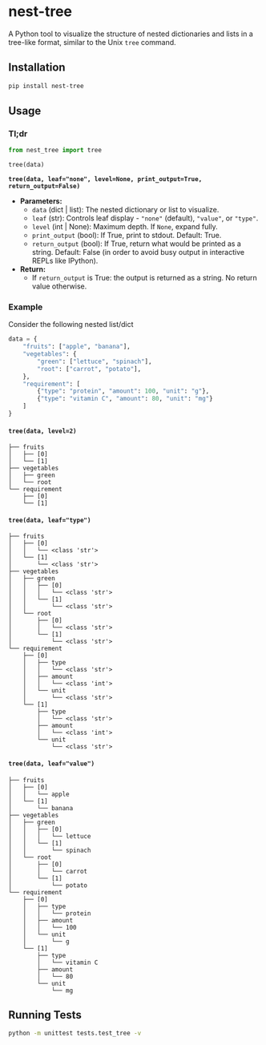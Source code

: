 # nest-tree

A Python tool to visualize the structure of nested dictionaries and lists in a tree-like format, similar to the Unix `tree` command.

## Installation

```bash
pip install nest-tree
```

## Usage
### Tl;dr
```python
from nest_tree import tree

tree(data)
```

**`tree(data, leaf="none", level=None, print_output=True, return_output=False)`**

- **Parameters:**
  - `data` (dict | list): The nested dictionary or list to visualize.
  - `leaf` (str): Controls leaf display - `"none"` (default), `"value"`, or `"type"`.
  - `level` (int | None): Maximum depth. If `None`, expand fully.
  - `print_output` (bool): If True, print to stdout. Default: True.
  - `return_output` (bool): If True, return what would be printed as a string. Default: False (in order to avoid busy output in interactive REPLs like IPython).
- **Return:**
  - If `return_output` is True: the output is returned as a string. No return value otherwise.  

### Example
Consider the following nested list/dict
```python
data = {
    "fruits": ["apple", "banana"],
    "vegetables": {
        "green": ["lettuce", "spinach"],
        "root": ["carrot", "potato"],
    },
    "requirement": [
        {"type": "protein", "amount": 100, "unit": "g"},
        {"type": "vitamin C", "amount": 80, "unit": "mg"}
    ]
}
```

#### `tree(data, level=2)`
```
├── fruits
│   ├── [0]
│   └── [1]
├── vegetables
│   ├── green
│   └── root
└── requirement
    ├── [0]
    └── [1]
```

#### `tree(data, leaf="type")`
```
├── fruits
│   ├── [0]
│   │   └── <class 'str'>
│   └── [1]
│       └── <class 'str'>
├── vegetables
│   ├── green
│   │   ├── [0]
│   │   │   └── <class 'str'>
│   │   └── [1]
│   │       └── <class 'str'>
│   └── root
│       ├── [0]
│       │   └── <class 'str'>
│       └── [1]
│           └── <class 'str'>
└── requirement
    ├── [0]
    │   ├── type
    │   │   └── <class 'str'>
    │   ├── amount
    │   │   └── <class 'int'>
    │   └── unit
    │       └── <class 'str'>
    └── [1]
        ├── type
        │   └── <class 'str'>
        ├── amount
        │   └── <class 'int'>
        └── unit
            └── <class 'str'>
```

#### `tree(data, leaf="value")`
```
├── fruits
│   ├── [0]
│   │   └── apple
│   └── [1]
│       └── banana
├── vegetables
│   ├── green
│   │   ├── [0]
│   │   │   └── lettuce
│   │   └── [1]
│   │       └── spinach
│   └── root
│       ├── [0]
│       │   └── carrot
│       └── [1]
│           └── potato
└── requirement
    ├── [0]
    │   ├── type
    │   │   └── protein
    │   ├── amount
    │   │   └── 100
    │   └── unit
    │       └── g
    └── [1]
        ├── type
        │   └── vitamin C
        ├── amount
        │   └── 80
        └── unit
            └── mg
```

## Running Tests

```bash
python -m unittest tests.test_tree -v
```

